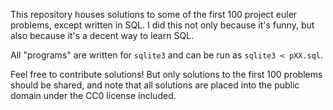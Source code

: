 This repository houses solutions to some of the first 100 project euler problems, except written in SQL.
I did this not only because it's funny, but also because it's a decent way to learn SQL.

All "programs" are written for `sqlite3` and can be run as `sqlite3 < pXX.sql`.

Feel free to contribute solutions!  But only solutions to the first 100 problems should be shared, and
note that all solutions are placed into the public domain under the CC0 license included.


